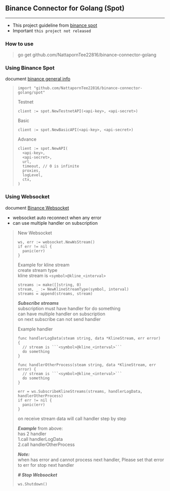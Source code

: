 ## Binance Connector for Golang (Spot)
<hr/>

- This project guideline from [binance spot](https://binance-docs.github.io/apidocs/spot/en)
- Important ``this project not released``

### How to use

> go get github.com/NattapornTee22816/binance-connector-golang

### Using Binance Spot
document [binance general info](https://binance-docs.github.io/apidocs/spot/en/#general-info)

> ```
> import "github.com/NattapornTee22816/binance-connector-golang/spot"
> ```
> Testnet
> ```
> client := spot.NewTestnetAPI(<api-key>, <api-secret>)
> ```
> Basic
> ```
> client := spot.NewBasicAPI(<api-key>, <api-secret>)
> ```
> Advance
> ```
> client := spot.NewAPI(
>   <api-key>,
>   <api-secret>,
>   url,
>   timeout, // 0 is infinite
>   proxies,
>   logLevel,
>   ctx,
> )
> ```

### Using Websocket
document [Binance Websocket](https://binance-docs.github.io/apidocs/spot/en/#websocket-market-streams)
- websocket auto reconnect when any error
- can use multiple handler on subscription

> New Websocket
> ```
> ws, err := websocket.NewWsStream()
> if err != nil {
>   panic(err)
> }
> ```
> 
> Example for kline stream<br>
> create stream type<br>
> kline stream is ```<symbol>@kline_<interval>```
> 
> ```
> streams := make([]string, 0)
> stream, _ := NewKlineStreamType(symbol, interval)
> streams = append(streams, stream)
> ```      
> 
> ***Subscribe streams***<br>
> subscription must have handler for do something<br>
> can have multiple handler on subscription<br>
> on next subscribe can not send handler
> 
> Example handler
> ```
> func handlerLogData(steam string, data *KlineStream, err error) {
>   // stream is ```<symbol>@kline_<interval>```
>   do something 
> }
> ```
>
> ```
> func handlerOtherProcess(steam string, data *KlineStream, err error) {
>   // stream is ```<symbol>@kline_<interval>```
>   do something 
> }
> ```
> ```
> err = ws.SubscribeKlineStreams(streams, handlerLogData, handlerOtherProcess)
> if err != nil {
>   panic(err)
> }
> ```
> on receive stream data will call handler step by step
> 
> ***Example*** from above:<br>
> has 2 handler<br>
>  1.call handlerLogData<br>
>  2.call handlerOtherProcess
> 
> ***Note:***<br>
> when has error and cannot process next handler, Please set that error to err for stop next handler
> 
> ***# Stop Websocket***
> ```
> ws.Shutdown()
> ```
